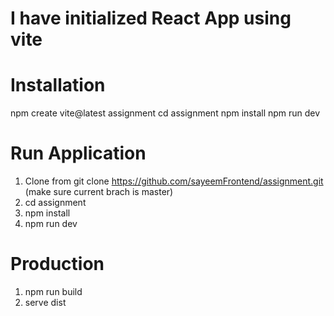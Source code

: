 # I have initialized React App using vite

# Installation

npm create vite@latest assignment
cd assignment
npm install
npm run dev

# Run Application

1. Clone from git clone https://github.com/sayeemFrontend/assignment.git
   (make sure current brach is master)
2. cd assignment
3. npm install
4. npm run dev

# Production

1. npm run build
2. serve dist
